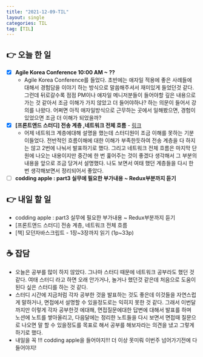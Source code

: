 ```yaml
---
title: "2021-12-09-TIL"
layout: single
categories: TIL
tag: [TIL]
---
```


## 👉 오늘 한 일

- [x]  **Agile Korea Conference 10:00 AM ~ ??**
    - Agile Korea Conference를 들었다. 초반에는 애자일 적용에 좋은 사례들에 대해서 경험담을 이야기 하는 방식으로 말씀해주셔서 재미있게 들었던것 같다. 
    그런데 뒤로갈수록 점점 PM이나 애자일 메니저분들이 들어야할 깊은 내용으로 가는 것 같아서 조금 이해가 가지 않았고 더 들어야하나? 하는 의문이 들어서 강의를 나왔다.
    어쩌면 아직 애자일방식으로 근무하는 곳에서 일해봤으면, 경험이 있었으면 조금 더 이해가 되었을까?
- [x] **[프론트앤드 스터디] 전송 계층 ,네트워크 전체 흐름**  - [링크](https://namgyungkim.github.io/web/2021_12_10/)
    - 어제 네트워크 계층에대해 설명을 했는데 스터디원이 조금 이해를 못하는 기분이들었다. 전반적인 흐름이해에 대한 이해가 부족한듯하여 전송 계층을 다 하지는 않고 2번에 나눠서 발표하기로 했다. 그리고 네트워크 전체 흐름은 마지막 단원에 나오는 내용이지만 중간에 한 번 훑어주는 것이 좋겠다 생각해서 그 부분의 내용을 앞으로 조금 당겨서 설명했다.
    나도 보면서 여태 했던 계층들을 다시 한 번 생각해보면서 정리되어서 좋았다.
- [ ]  **codding apple : part3 실무에 필요한 부가내용 ~ Redux부분까지 듣기**

## 👉 내일 할 일

- codding apple : part3 실무에 필요한 부가내용 ~ Redux부분까지 듣기
- [프론트앤드 스터디] 전송 계층, 네트워크 전체 흐름
- [책] 모던자바스크립트 - 1장~3장까지 읽기 (1p~33p)

## ☕ 잡담

- 오늘은 공부를 많이 하지 않았다. 그나마 스터디 때문에 네트워크 공부라도 했던 것 같다.  여태 스터디 라고 하면 오래 안가거나, 놀거나 했던것 같은데 처음으로 도움이 된다 싶은 스터디를 하는 것 같다.
- 스터디 시간에 지금처럼 각자 공부한 것을 발표하는 것도 좋은데 이것들을 자연스럽게 말하거나, 면접에서 설명할 수 있을정도로는 익히지 못한 것 같다. 그래서 이번달까지만 이렇게 각자 공부한것 에대해, 면접질문에대한 답변에 대해서 발표를 하며 노션에 노트를 쌓아올리고, 다음달에는 정리한 노트들을 다시 보면서 면접때 질문으로 나오면 말 할 수 있을정도를 목표로 해서 공부를 해보자라는 의견을 냈고 그렇게 하기로 했다.
- 내일을 꼭 !!! codding apple을 들어야지!!! 더 이상 못미뤄 이번주 넘어가기전에 다 들어야지!

<br /><br /><br /><br />